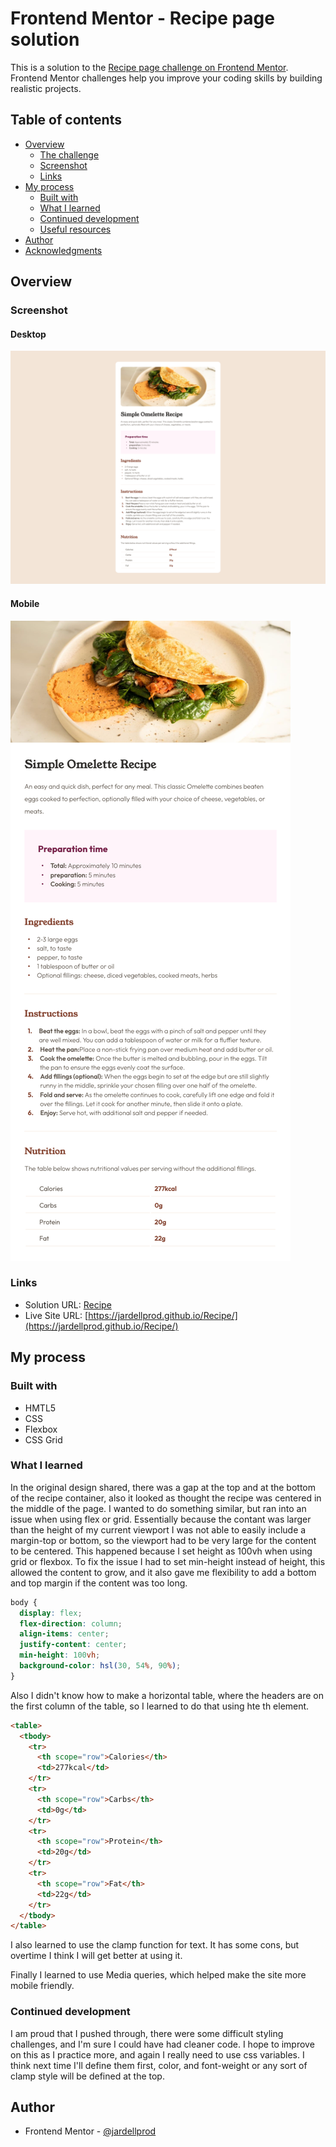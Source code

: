 # Frontend Mentor - Recipe page solution

This is a solution to the [Recipe page challenge on Frontend Mentor](https://www.frontendmentor.io/challenges/recipe-page-KiTsR8QQKm). Frontend Mentor challenges help you improve your coding skills by building realistic projects.

## Table of contents

- [Overview](#overview)
  - [The challenge](#the-challenge)
  - [Screenshot](#screenshot)
  - [Links](#links)
- [My process](#my-process)
  - [Built with](#built-with)
  - [What I learned](#what-i-learned)
  - [Continued development](#continued-development)
  - [Useful resources](#useful-resources)
- [Author](#author)
- [Acknowledgments](#acknowledgments)

## Overview

### Screenshot

#### Desktop

![](/images/screenshot_final_output_desktop.png)

#### Mobile

![](/images/iphone_screenshot.png)

### Links

- Solution URL: [Recipe](https://github.com/jardellprod/Recipe)
- Live Site URL: [https://jardellprod.github.io/Recipe/](https://jardellprod.github.io/Recipe/)

## My process

### Built with

- HMTL5
- CSS
- Flexbox
- CSS Grid

### What I learned

In the original design shared, there was a gap at the top and at the bottom of the recipe container, also it looked as thought the recipe was centered in the middle of the page. I wanted to do something similar, but ran into an issue when using flex or grid. Essentially
because the contant was larger than the height of my current viewport I was not able to easily include a margin-top or bottom, so the viewport had to be very large for the content to be centered. This happened because I set height as 100vh when using grid or flexbox. To fix the issue I had to set min-height instead of height, this allowed the content to grow, and it also gave me flexibility to add a bottom and top margin if the content was too long.

```css
body {
  display: flex;
  flex-direction: column;
  align-items: center;
  justify-content: center;
  min-height: 100vh;
  background-color: hsl(30, 54%, 90%);
}
```

Also I didn't know how to make a horizontal table, where the headers are on the first column of the table, so I learned to do that using hte th element.

```html
<table>
  <tbody>
    <tr>
      <th scope="row">Calories</th>
      <td>277kcal</td>
    </tr>
    <tr>
      <th scope="row">Carbs</th>
      <td>0g</td>
    </tr>
    <tr>
      <th scope="row">Protein</th>
      <td>20g</td>
    </tr>
    <tr>
      <th scope="row">Fat</th>
      <td>22g</td>
    </tr>
  </tbody>
</table>
```

I also learned to use the clamp function for text. It has some cons, but overtime I think I will get better at using it.

Finally I learned to use Media queries, which helped make the site more mobile friendly.

### Continued development

I am proud that I pushed through, there were some difficult styling challenges, and I'm sure I could have had cleaner code. I hope to improve on this as I practice more, and again I really need to use css variables. I think next time I'll define them first, color, and font-weight or any sort of clamp style will be defined at the top.

## Author

- Frontend Mentor - [@jardellprod](https://www.frontendmentor.io/profile/jardellprod)
